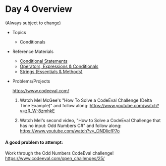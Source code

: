 
# Day 4 Overview

(Always subject to change)


- Topics
  - Conditionals

- Reference Materials
  - [Conditional Statements](https://docs.google.com/a/wecancodeit.org/presentation/d/1QeQS5ZY0srAWsvMAPqnH2vSDn1cNZu7DXrgd1nw2piE/edit?usp=sharing)
  - [Operators, Expressions & Conditionals](https://docs.google.com/a/wecancodeit.org/presentation/d/1BEdLuG3_ucGoOnatinjJfwA6U18IxHjCrLGvnfWYi7s/edit?usp=sharing)
  - [Strings (Essentials & Methods) ](https://docs.google.com/a/wecancodeit.org/presentation/d/1s_6Fv0zKtNI53nvYdnBS-8ywgEkvuoWlwcR5JikHE4g/edit?usp=sharing)

- Problems/Projects

    https://www.codeeval.com/

    1. Watch Mel McGee's "How To Solve a CodeEval Challenge (Delta Time Example)" and follow along: https://www.youtube.com/watch?v=zR_W-8zmhkE

  2. Watch Mel's second video, "How to Solve a CodeEval Challenge that has no input: Odd Numbers C#" and follow along: https://www.youtube.com/watch?v=_ONDlicfP7o

 #### A good problem to attempt:
  
   Work through the Odd Numbers CodeEval challenge! https://www.codeeval.com/open_challenges/25/

